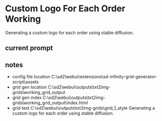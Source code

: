 # Custom Logo For Each Order Working
Generating a custom logo for each order using stable diffusion.
## current prompt
## notes
* config file location C:\sd2\webui\extensions\sd-infinity-grid-generator-script\assets
* grid gen location C:\sd2\webui\outputs\txt2img-grids\working_grid_output
* grid gen index C:\sd2\webui\outputs\txt2img-grids\working_grid_output\index.html
* grid test C:\sd2\webui\outputs\txt2img-grids\grid_1_style
Generating a custom logo for each order using stable diffusion.  












